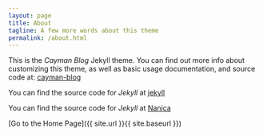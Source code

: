 ```yaml
---
layout: page
title: About
tagline: A few more words about this theme
permalink: /about.html
---
```


This is the _Cayman Blog_ Jekyll theme. You can find out more info about customizing this theme, as well as basic usage documentation, and source code at: [cayman-blog](https://github.com/lorepirri/cayman-blog)

You can find the source code for _Jekyll_ at [jekyll](https://github.com/jekyll/jekyll)

You can find the source code for _Jekyll_ at [Nanica](http://google.com)


[Go to the Home Page]({{ site.url }}{{ site.baseurl }})
